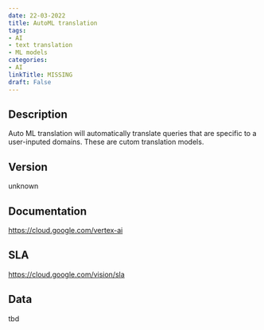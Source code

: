 ```yaml
---
date: 22-03-2022
title: AutoML translation
tags: 
- AI
- text translation
- ML models
categories: 
- AI
linkTitle: MISSING
draft: False
---
```


## Description

Auto ML translation will automatically translate queries that are specific to a user-inputed domains. These are cutom translation models.

## Version

unknown

## Documentation

https://cloud.google.com/vertex-ai

## SLA

https://cloud.google.com/vision/sla

## Data

tbd
